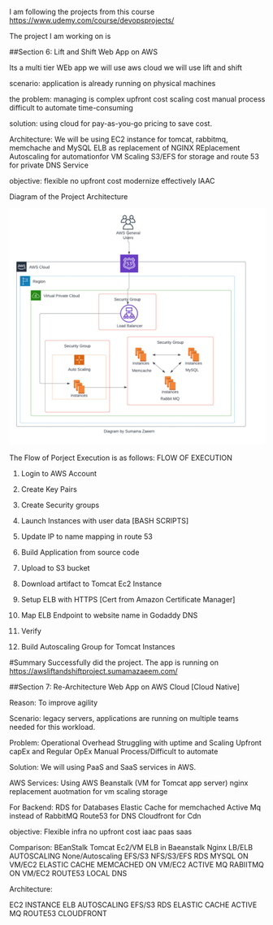 I am following the projects from this course
https://www.udemy.com/course/devopsprojects/

The project I am working on is 

##Section 6: Lift and Shift Web App on AWS

Its a multi tier WEb app
we will use aws cloud
we will use lift and shift

scenario:
application is already running on physical machines

the problem:
managing is complex
upfront cost
scaling cost
manual process
difficult to automate
time-consuming

solution:
using cloud for pay-as-you-go pricing to save cost.

Architecture:
We will be using EC2 instance for tomcat, rabbitmq, memchache and MySQL
ELB as replacement of NGINX REplacement
Autoscaling for automationfor VM Scaling
S3/EFS for storage
and route 53 for private DNS Service

objective:
flexible 
no upfront cost
modernize effectively
IAAC

Diagram of the Project Architecture

![Image](/week4/image1.png)

The Flow of Porject Execution is as follows:
FLOW OF EXECUTION

1. Login to AWS Account

2. Create Key Pairs

3. Create Security groups

4. Launch Instances with user data [BASH SCRIPTS]

5. Update IP to name mapping in route 53

6. Build Application from source code

7. Upload to S3 bucket

8. Download artifact to Tomcat Ec2 Instance

9. Setup ELB with HTTPS [Cert from Amazon Certificate Manager]

10. Map ELB Endpoint to website name in Godaddy DNS

11. Verify

12. Build Autoscaling Group for Tomcat Instances

#Summary
Successfully did the project. The app is running on https://awsliftandshiftproject.sumamazaeem.com/



##Section 7: 
Re-Architecture Web App on AWS Cloud [Cloud Native]

Reason:
To improve agility

Scenario:
legacy servers, applications are running on
multiple teams needed for this workload.

Problem:
Operational Overhead
Struggling with uptime and Scaling
Upfront capEx and Regular OpEx
Manual Process/Difficult to automate

Solution:
We will using PaaS and SaaS services in AWS.

AWS Services:
Using AWS Beanstalk (VM for Tomcat app server)
  nginx replacement
  auotmation for vm scaling
  storage

For Backend:
RDS for Databases
Elastic Cache for memchached
Active Mq instead of RabbitMQ
Route53 for DNS
Cloudfront for Cdn

objective:
Flexible infra
no upfront cost
iaac
paas
saas

 Comparison:
 BEanStalk  Tomcat Ec2/VM
 ELB in Baeanstalk Nginx LB/ELB
 AUTOSCALING   None/Autoscaling
 EFS/S3    NFS/S3/EFS
 RDS   MYSQL ON VM/EC2
 ELASTIC CACHE MEMCACHED ON VM/EC2
 ACTIVE MQ RABIITMQ ON VM/EC2
 ROUTE53  LOCAL DNS
 
Architecture:

EC2 INSTANCE
ELB
AUTOSCALING
EFS/S3
RDS
ELASTIC CACHE
ACTIVE MQ
ROUTE53
CLOUDFRONT



